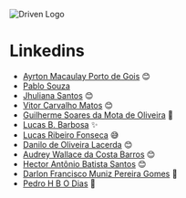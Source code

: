 
![Driven Logo](https://uploads-ssl.webflow.com/62235d098ddf9185c2d74422/622c0e0746587f694e5361b5_Driven_pink.png)

# Linkedins

- [Ayrton Macaulay Porto de Gois](https://www.linkedin.com/in/ayrton-porto/) :blush:
- [Pablo Souza](https://www.linkedin.com/in/pablo-souza-641a9a225/)
- [Jhuliana Santos](https://www.linkedin.com/in/jhuzinha/) :blush:
- [Vitor Carvalho Matos](https://www.linkedin.com/in/vitor-carvalho-matos-6345a3234/) :blush:
- [Guilherme Soares da Mota de Oliveira](https://www.linkedin.com/in/guilherme-oliveira-5b292ba3/) 😬
- [Lucas B. Barbosa](https://www.linkedin.com/in/lucas-b-barbosa-12a157216/) :sparkles:
- [Lucas Ribeiro Fonseca](www.linkedin.com/in/lucasrfon) :sweat_smile:
- [Danilo de Oliveira Lacerda](https://www.linkedin.com/in/daniloolacerda/) 😊
- [Audrey Wallace da Costa Barros](https://www.linkedin.com/in/audrey-wallace-da-costa-barros-160674184/) :blush:
- [Hector Antônio Batista Santos](https://www.linkedin.com/in/hectorsantos/) :blush:
- [Darlon Francisco Muniz Pereira Gomes](https://www.linkedin.com/in/darlon-gomes/) 🧰
- [Pedro H B O Dias](https://www.linkedin.com/in/phbodias/) 🧰
